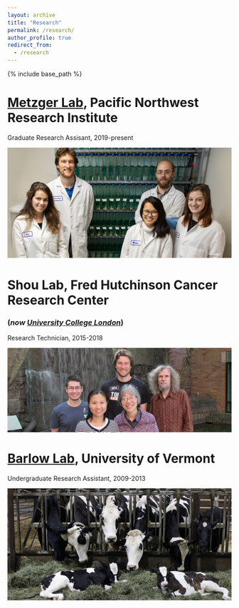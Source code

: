 ```yaml
---
layout: archive
title: "Research"
permalink: /research/
author_profile: true
redirect_from:
  - /research
---
```


{% include base_path %}


[Metzger Lab](https://www.pnri.org/research/labs/metzger-lab/), Pacific Northwest Research Institute
=====
Graduate Research Assisant, 2019-present

![Metzger lab](/images/Metzger_lab_tanks.png)


Shou Lab, Fred Hutchinson Cancer Research Center
=====
### (*now [University College London](https://iris.ucl.ac.uk/iris/browse/profile?upi=WSHOU61)*)

Research Technician, 2015-2018

![Shou lab](/images/shou_lab_group.jpg)

[Barlow Lab](https://www.uvm.edu/cals/asci/barlow-lab), University of Vermont
=====
Undergraduate Research Assistant, 2009-2013

![Barlow lab](/images/barlow_lab_cows.jpg)

